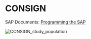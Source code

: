 # CONSIGN

SAP Documents:
[Programming the SAP](https://docs.google.com/spreadsheets/d/1WyDWxCPTYsNnOTdxHRJkV1tQh2EZT6p4MRO9MYw8CLQ/edit?usp=sharing)


![CONSIGN_study_population](https://user-images.githubusercontent.com/40298610/177710801-b95603ba-7d2f-471d-a769-ab658083c59e.jpeg)
